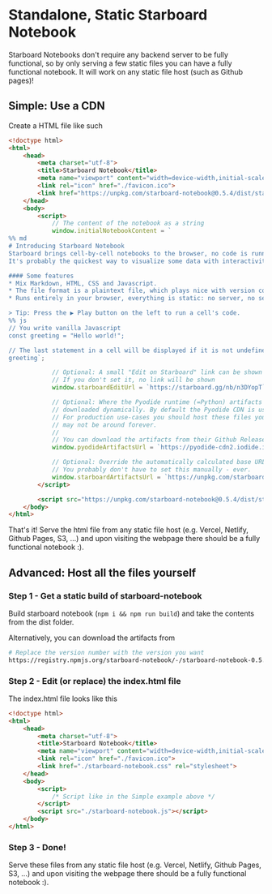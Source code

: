 # Standalone, Static Starboard Notebook

Starboard Notebooks don't require any backend server to be fully functional, so by only serving a few static files you can have a fully functional notebook. It will work on any static file host (such as Github pages)!

## Simple: Use a CDN
Create a HTML file like such

```html
<!doctype html>
<html>
    <head>
        <meta charset="utf-8">
        <title>Starboard Notebook</title>
        <meta name="viewport" content="width=device-width,initial-scale=1">
        <link rel="icon" href="./favicon.ico">
        <link href="https://unpkg.com/starboard-notebook@0.5.4/dist/starboard-notebook.css" rel="stylesheet">
    </head>
    <body>
        <script>
            // The content of the notebook as a string
            window.initialNotebookContent = `
%% md
# Introducing Starboard Notebook
Starboard brings cell-by-cell notebooks to the browser, no code is running on the backend here!
It's probably the quickest way to visualize some data with interactivity, do some prototyping, or build a rudimentary dashboard.

#### Some features 
* Mix Markdown, HTML, CSS and Javascript.
* The file format is a plaintext file, which plays nice with version control systems like git.
* Runs entirely in your browser, everything is static: no server, no setup and no build step.

> Tip: Press the ▶ Play button on the left to run a cell's code.
%% js
// You write vanilla Javascript
const greeting = "Hello world!";

// The last statement in a cell will be displayed if it is not undefined.
greeting`;

            // Optional: A small "Edit on Starboard" link can be shown at the bottom of the page.
            // If you don't set it, no link will be shown
            window.starboardEditUrl = `https://starboard.gg/nb/n3DYopT`;

            // Optional: Where the Pyodide runtime (=Python) artifacts live. These artifacts are
            // downloaded dynamically. By default the Pyodide CDN is used.
            // For production use-cases you should host these files yourself as this CDN
            // may not be around forever.
            //
            // You can download the artifacts from their Github Releases page: https://github.com/iodide-project/pyodide/releases
            window.pyodideArtifactsUrl = `https://pyodide-cdn2.iodide.io/v0.15.0/full/`;

            // Optional: Override the automatically calculated base URL where the starboard-notebook files are hosted.
            // You probably don't have to set this manually - ever.
            window.starboardArtifactsUrl = `https://unpkg.com/starboard-notebook@0.5.4/dist/`;
        </script>

        <script src="https://unpkg.com/starboard-notebook@0.5.4/dist/starboard-notebook.js"></script>
    </body>
</html>
```

That's it! Serve the html file from any static file host (e.g. Vercel, Netlify, Github Pages, S3, ...) and upon visiting the webpage there should be a fully functional notebook :).


## Advanced: Host all the files yourself

### Step 1 - Get a static build of starboard-notebook
Build starboard notebook (`npm i && npm run build`) and take the contents from the dist folder.

Alternatively, you can download the artifacts from  
```bash
# Replace the version number with the version you want
https://registry.npmjs.org/starboard-notebook/-/starboard-notebook-0.5.4.tgz
```

### Step 2 - Edit (or replace) the index.html file

The index.html file looks like this

```html
<!doctype html>
<html>
    <head>
        <meta charset="utf-8">
        <title>Starboard Notebook</title>
        <meta name="viewport" content="width=device-width,initial-scale=1">
        <link rel="icon" href="./favicon.ico">
        <link href="./starboard-notebook.css" rel="stylesheet">
    </head>
    <body>
        <script> 
            /* Script like in the Simple example above */
        </script>
        <script src="./starboard-notebook.js"></script>
    </body>
</html>
```

### Step 3 - Done!
Serve these files from any static file host (e.g. Vercel, Netlify, Github Pages, S3, ...) and upon visiting the webpage there should be a fully functional notebook :).


